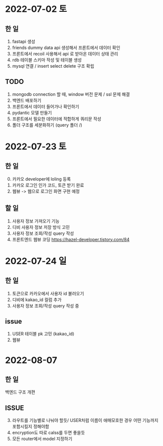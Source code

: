 # 2022-07-02 토

## 한 일

1. fastapi 생성
2. friends dummy data api 생성해서 프론트에서 데이터 확인
3. 프론트에서 recoil 사용해서 api 로 받아온 데이터 상태 관리
4. rdb 테이블 스키마 작성 및 테이블 생성
5. mysql 연결 / insert select delete 구조 확립

## TODO

1. mongodb connection 할 때, window 버전 문제 / ssl 문제 해결
2. 백엔드 배포하기
3. 프론트에서 데이터 들어가나 확인하기
4. pydantic 모델 만들기
5. 프론트에서 필요한 데이터에 적합하게 쿼리문 작성
6. 폴더 구조를 세분화하기 (query 폴더 /)

# 2022-07-23 토

## 한 일

0. 카카오 developer에 loling 등록
1. 카카오 로그인 인가 코드, 토큰 받기 완료
2. 웹뷰 -> 웹으로 로그인 화면 구현 예정

## 할 일

1. 사용자 정보 가져오기 기능
2. 디비 사용자 정보 저장 방식 고민
3. 사용자 정보 조회/작성 query 작성
4. 프론트엔드 웹뷰 코딩
   https://hazel-developer.tistory.com/84

# 2022-07-24 일

## 한 일

1. 토큰으로 카카오에서 사용자 id 불러오기
2. 디비에 kakao_id 컬럼 추가
3. 사용자 정보 조회/작성 query 작성 중

## issue

1. USER 테이블 pk 고민 (kakao_id)
2. 웹뷰

# 2022-08-07

## 한 일

백엔드 구조 개편

## ISSUE

3. 라우트를 기능별로 나눠야 할듯/ USER처럼 이름이 애매모호한 경우 어떤 기능까지 포함시킬지 정해야함
4. encryption도 따로 calss를 두면 좋을듯
5. 모든 router에서 model 지정하기
